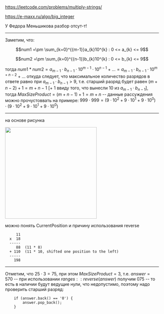 https://leetcode.com/problems/multiply-strings/

https://e-maxx.ru/algo/big_integer

У Федора Меньшикова разбор отсут-т!

_____

Заметим, что:

$$num1 =\pm \sum_{k=0}^{{m-1}}a_{k}10^{k} : 0 <= a_{k} <= 9$$

$$num2 =\pm \sum_{k=0}^{{n-1}}b_{k}10^{k} : 0 <= b_{k} <= 9$$

тогда $num1 * num2 = a_{m-1} \cdot b_{n-1} \cdot 10^{m-1} \cdot 10^{n-1} + \ldots = a_{m-1} \cdot b_{n-1} \cdot 10^{m + n - 2} + \ldots$ откуда следует, что максимальное количество разрядов в ответе равно 
при $a_{m-1} \cdot b_{n-1} > 9$, т.е. старший разряд будет равен $(m + n - 2) + 1 = m + n - 1$ [+ 1 ввиду того, что вынесли 10 из $a_{m-1} \cdot b_{n-1}$], тогда $MaxSizeProduct = (m + n - 1) + 1 = m + n$ -- данные рассуждения можно прочустоввать на примере: $999 \cdot 999 = ( 9 \cdot 10^{2}  + 9 \cdot 10^{1} + 9 \cdot 10^{0}) \cdot (9 \cdot 10^{2}  + 9 \cdot 10^{1} + 9 \cdot 10^{0})$


_____

на основе рисунка

<img src="https://github.com/SkosMartren/useful-materials/blob/main/for_43_leetcode_1.png" width="300" height="300"/>

можно понять CurrentPosition и причину использования reverse

         11
      x  18
      -----
         88  (11 * 8)
      + 110  (11 * 10, shifted one position to the left)
      -----
        198

_____

Отметим, что $25 \cdot 3 = 75$, при этом $MaxSizeProduct = 3$, т.е. $answer = 570$ -- при использовании $ranges::reverse(answer)$ получим $075$ -- то есть в наличии будут ведущие нули, что недопустимо, поэтому надо проверить старший разряд: 

        if (answer.back() == '0') {
            answer.pop_back();
        }
